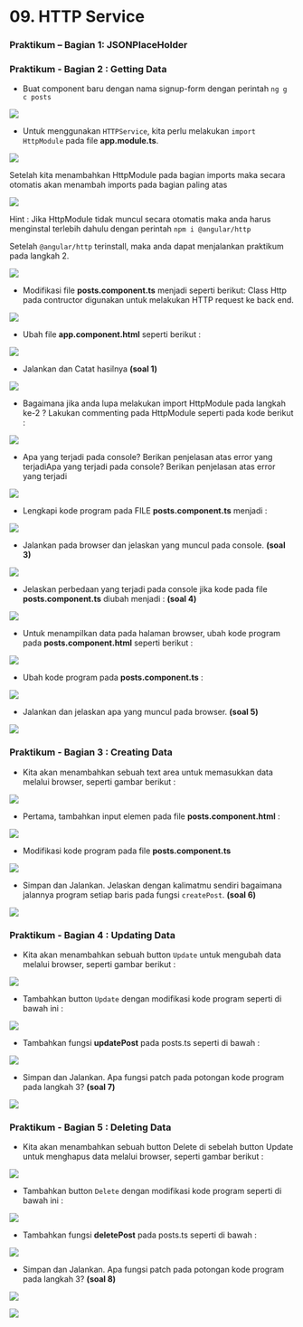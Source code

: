 # 09. HTTP Service

### Praktikum – Bagian 1: JSONPlaceHolder

### Praktikum - Bagian 2 : Getting Data

* Buat component baru dengan nama signup-form dengan perintah ``ng g c posts``

![](image/Jobsheet9/1.png)

* Untuk menggunakan ``HTTPService``, kita perlu melakukan ``import HttpModule`` pada file **app.module.ts**.

![](image/Jobsheet9/1a.png)

Setelah kita menambahkan HttpModule pada bagian imports maka secara otomatis akan menambah imports pada bagian paling atas 

![](image/Jobsheet9/1b.png)

Hint :
Jika HttpModule tidak muncul secara otomatis maka anda harus menginstal terlebih dahulu dengan perintah ``npm i @angular/http``
 
Setelah ``@angular/http`` terinstall, maka anda dapat menjalankan praktikum pada langkah 2.

![](image/Jobsheet9/2.PNG)

* Modifikasi file **posts.component.ts** menjadi seperti berikut:
Class Http pada contructor digunakan untuk melakukan HTTP request ke back end.

![](image/Jobsheet9/2a.PNG)

* Ubah file **app.component.html** seperti berikut :

![](image/Jobsheet9/2b.PNG)

* Jalankan dan Catat hasilnya **(soal 1)**

![](image/Jobsheet9/3.JPG)

* Bagaimana jika anda lupa melakukan import HttpModule pada langkah ke-2 ? Lakukan commenting pada HttpModule seperti pada kode berikut :

![](image/Jobsheet9/3a.PNG)

* Apa yang terjadi pada console? Berikan penjelasan atas error yang terjadiApa yang terjadi pada console? Berikan penjelasan atas error yang terjadi

![](image/Jobsheet9/4.JPG)

* Lengkapi kode program pada FILE **posts.component.ts** menjadi :

![](image/Jobsheet9/4.JPG)

* Jalankan pada browser dan jelaskan yang muncul pada console. **(soal 3)**

![](image/Jobsheet9/5.JPG)

* Jelaskan perbedaan yang terjadi pada console jika kode pada file **posts.component.ts** diubah menjadi : **(soal 4)**

![](image/Jobsheet9/soal4.JPG)

* Untuk menampilkan data pada halaman browser, ubah kode program pada **posts.component.html** seperti berikut :

![](image/Jobsheet9/5a.PNG)

* Ubah kode program pada **posts.component.ts** :

![](image/Jobsheet9/5b.PNG)

* Jalankan dan jelaskan apa yang muncul pada browser. **(soal 5)**

![](image/Jobsheet9/soal5.JPG)

### Praktikum - Bagian 3 : Creating Data

* Kita akan menambahkan sebuah text area untuk memasukkan data melalui browser, seperti gambar berikut :

![](image/Jobsheet9/soal6.JPG)

* Pertama, tambahkan input elemen pada file **posts.component.html** :

![](image/Jobsheet9/6.PNG)

* Modifikasi kode program pada file **posts.component.ts**

![](image/Jobsheet9/6a.PNG)

* Simpan dan Jalankan. Jelaskan dengan kalimatmu sendiri bagaimana jalannya program setiap baris pada fungsi ``createPost``. **(soal 6)**

![](image/Jobsheet9/soal6.JPG)

### Praktikum - Bagian 4 : Updating Data

* Kita akan menambahkan sebuah button ``Update`` untuk mengubah data melalui browser, seperti gambar berikut :

![](image/Jobsheet9/soal7.JPG)

* Tambahkan button ``Update`` dengan modifikasi kode program seperti di bawah ini :

![](image/Jobsheet9/7.PNG)

* Tambahkan fungsi **updatePost** pada posts.ts seperti di bawah :

![](image/Jobsheet9/7a.PNG)

* Simpan dan Jalankan. Apa fungsi patch pada potongan kode program pada langkah 3? **(soal 7)**

![](image/Jobsheet9/soal7.JPG)

### Praktikum - Bagian 5 : Deleting Data

* Kita akan menambahkan sebuah button Delete di sebelah button Update untuk menghapus data melalui browser, seperti gambar berikut :
 
![](image/Jobsheet9/soal8.JPG)

* Tambahkan button ``Delete`` dengan modifikasi kode program seperti di bawah ini :
 
![](image/Jobsheet9/8.PNG)

* Tambahkan fungsi **deletePost** pada posts.ts seperti di bawah :

![](image/Jobsheet9/8a.PNG)

* Simpan dan Jalankan. Apa fungsi patch pada potongan kode program pada langkah 3? **(soal 8)**

![](image/Jobsheet9/soal8.JPG)

![](image/Jobsheet9/9.PNG)

